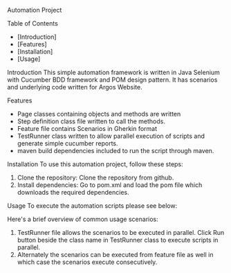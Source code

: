 Automation Project

Table of Contents
- [Introduction]
- [Features]
- [Installation]
- [Usage]

Introduction
This simple automation framework is written in Java Selenium with Cucumber BDD framework and POM design pattern. It has scenarios and underlying code written for Argos Website.


Features
- Page classes containing objects and methods are written
- Step definition class file written to call the methods.
- Feature file contains Scenarios in Gherkin format
- TestRunner class written to allow parallel execution of scripts and generate simple cucumber reports.
- maven build dependencies included to run the script through maven.

Installation
To use this automation project, follow these steps:

1. Clone the repository: Clone the repository from github.
2. Install dependencies: Go to pom.xml and load the pom file which downloads the required dependencies.


Usage
To execute the automation scripts please see below:

Here's a brief overview of common usage scenarios:

1. TestRunner file allows the scenarios to be executed in parallel. Click Run button beside the class name in TestRunner class to execute scripts in parallel.
2. Alternately the scenarios can be executed from feature file as well in which case the scenarios execute consecutively.
